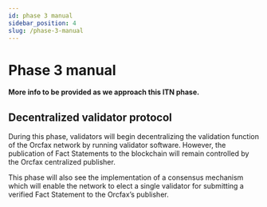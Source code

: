 ```yaml
---
id: phase 3 manual
sidebar_position: 4
slug: /phase-3-manual
---
```


# Phase 3 manual

**More info to be provided as we approach this ITN phase.**

## Decentralized validator protocol

During this phase, validators will begin decentralizing the validation function
of the Orcfax network by running validator software. However, the publication of
Fact Statements to the blockchain will remain controlled by the Orcfax
centralized publisher.

This phase will also see the implementation of a consensus mechanism which will
enable the network to elect a single validator for submitting a verified Fact
Statement to the Orcfax’s publisher.
